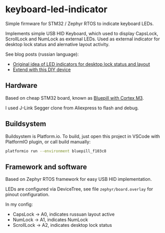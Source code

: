 # keyboard-led-indicator
Simple firmware for STM32 / Zephyr RTOS to indicate keyboard LEDs.

Implements simple USB HID Keyboard, which used to display CapsLock,
ScrollLock and NumLock as external LEDs. Used as external indicator
for desktop lock status and alernative layout activity.

See blog posts (russian language):

* [Original idea of LED indicators for desktop lock status and layout](https://petro.ws/keyboard-indicator)
* [Extend with this DIY device](https://petro.ws/diy-usb-keyboard-led)

## Hardware

Based on cheap STM32 board, known as [Bluepill with Cortex M3](https://www.az-delivery.de/en/products/stm32f103c8t6).

I used J-Link Segger clone from Aliexpress to flash and debug.

## Buildsystem

Buildsystem is Platform.io. To build, just open this project in VSCode
with PlatformIO plugin, or call build manually:

```bash
platformio run --environment bluepill_f103c8
```

## Framework and software

Based on Zephyr RTOS framework for easy USB HID implementation.

LEDs are configured via DeviceTree, see file ``zephyr/board.overlay`` for
pinout configuration.

In my config:

* CapsLock -> A0, indicates russuan layout active
* NumLock -> A1, indicates NumLock
* ScrollLock -> A2, indicates desktop lock status
